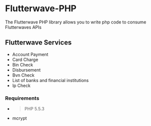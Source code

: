 # Flutterwave-PHP
The Flutterwave PHP library allows you to write php code to consume Flutterwaves APIs

## Flutterwave Services
- Account Payment
- Card Charge
- Bin Check
- Disbursement
- Bvn Check
- List of banks and financial institutions
- Ip Check

### Requirements
- > PHP 5.5.3
- mcrypt
